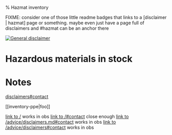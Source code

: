 % Hazmat inventory

FIXME: consider one of those little readme badges that links to a [disclaimer | hazmat] page or something. maybe even just have a page full of disclaimers and #hazmat can be an anchor there

[ ![General disclaimer](https://img.shields.io/badge/disclaimer-general-red.svg)](/advice/disclaimers#general)

# Hazardous materials in stock

# Notes

[disclaimers#contact](advice/disclaimers#contact)

[[inventory-ppe|foo]]

[link to /](/index.md) works in obs
[link to /#contact](/index.md#contact) close enough
[link to /advice/disclaimers.md#contact](/advice/disclaimers.md#contact) works in obs
[link to /advice/disclaimers#contact](/advice/disclaimers#contact) works in obs